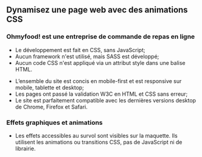 <h2>Dynamisez une page web avec des animations CSS</h2>

<h3>Ohmyfood! est une entreprise de commande de repas en ligne</h3>

<article>
<ul>
<li>Le développement est fait en CSS, sans JavaScript; </li>
<li>Aucun framework n'est utilisé, mais SASS est développé; </li>
<li>Aucun code CSS n'est appliqué via un attribut style dans une balise HTML.</li>
</ul>


<ul>
<li>L’ensemble du site est concis en mobile-first et est responsive sur mobile, tablette et desktop;</li>
<li>Les pages ont passé la validation W3C en HTML et CSS sans erreur;</li>
<li>Le site est parfaitement compatible avec les dernières versions desktop de
Chrome, Firefox et Safari.</li>
</ul>


<h3> Effets graphiques et animations</h3>
<ul>
<li>
Les effets accessibles au survol sont visibles sur la maquette. Ils utilisent les animations ou transitions CSS, pas de JavaScript ni de librairie.
</li></ul>

</article>

